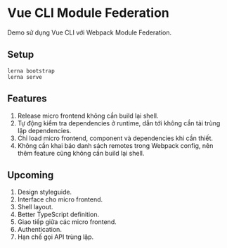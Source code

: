 # Vue CLI Module Federation

Demo sử dụng Vue CLI với Webpack Module Federation.

## Setup

```
lerna bootstrap
lerna serve
```

## Features

1. Release micro frontend không cần build lại shell.
1. Tự động kiểm tra dependencies ở runtime, dẫn tới không cần tải trùng lặp dependencies.
1. Chỉ load micro frontend, component và dependencies khi cần thiết.
1. Không cần khai báo danh sách remotes trong Webpack config, nên thêm feature cũng không cần build lại shell.

## Upcoming

1. Design styleguide.
1. Interface cho micro frontend.
1. Shell layout.
1. Better TypeScript definition.
1. Giao tiếp giữa các micro frontend.
1. Authentication.
1. Hạn chế gọi API trùng lặp.
